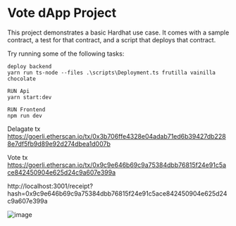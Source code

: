 
# Vote dApp Project

This project demonstrates a basic Hardhat use case. It comes with a sample contract, a test for that contract, and a script that deploys that contract.

Try running some of the following tasks:

```shell
deploy backend
yarn run ts-node --files .\scripts\Deployment.ts frutilla vainilla chocolate

RUN Api
yarn start:dev

RUN Frontend
npm run dev

```

Delagate tx
https://goerli.etherscan.io/tx/0x3b706ffe4328e04adab71ed6b39427db2288e7df5fb9d89e92d274dbea1d007b

Vote tx
https://goerli.etherscan.io/tx/0x9c9e646b69c9a75384dbb76815f24e91c5ace842450904e625d24c9a607e399a

http://localhost:3001/receipt?hash=0x9c9e646b69c9a75384dbb76815f24e91c5ace842450904e625d24c9a607e399a

![image](https://github.com/sebillac81/votedapp/assets/36898574/97f514d4-0abb-41f2-8741-3943910fbffb)

